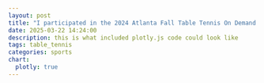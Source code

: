 ```yaml
---
layout: post
title: "I participated in the 2024 Atlanta Fall Table Tennis On Demand Tournament :ping_pong: but unfortunately, did not advance from the group stage..."
date: 2025-03-22 14:24:00
description: this is what included plotly.js code could look like
tags: table_tennis
categories: sports
chart:
  plotly: true
---
```



